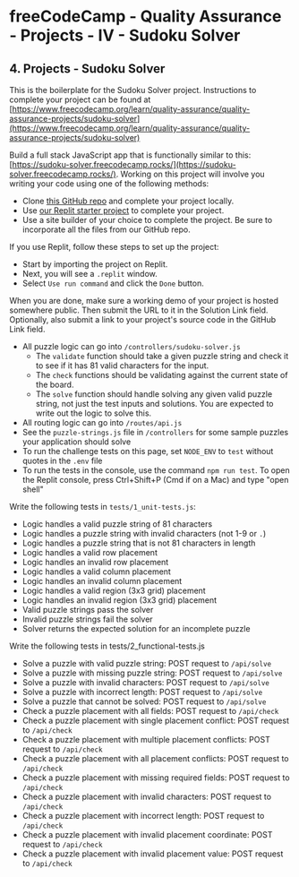 # freeCodeCamp - Quality Assurance - Projects - IV - Sudoku Solver


## 4. Projects - Sudoku Solver

This is the boilerplate for the Sudoku Solver project. Instructions to complete your project can be found at [https://www.freecodecamp.org/learn/quality-assurance/quality-assurance-projects/sudoku-solver](https://www.freecodecamp.org/learn/quality-assurance/quality-assurance-projects/sudoku-solver)

Build a full stack JavaScript app that is functionally similar to this: [https://sudoku-solver.freecodecamp.rocks/](https://sudoku-solver.freecodecamp.rocks/). Working on this project will involve you writing your code using one of the following methods:

  *  Clone [this GitHub repo](https://github.com/freecodecamp/boilerplate-project-sudoku-solver) and complete your project locally.
  *  Use [our Replit starter project](https://replit.com/github/freeCodeCamp/boilerplate-project-sudoku-solver) to complete your project.
  *  Use a site builder of your choice to complete the project. Be sure to incorporate all the files from our GitHub repo.

If you use Replit, follow these steps to set up the project:

  *  Start by importing the project on Replit.
  *  Next, you will see a `.replit` window.
  *  Select `Use run command` and click the `Done` button.

When you are done, make sure a working demo of your project is hosted somewhere public. Then submit the URL to it in the Solution Link field. Optionally, also submit a link to your project's source code in the GitHub Link field.

  *  All puzzle logic can go into `/controllers/sudoku-solver.js`
      *  The `validate` function should take a given puzzle string and check it to see if it has 81 valid characters for the input.
      *  The `check` functions should be validating against the current state of the board.
      *  The `solve` function should handle solving any given valid puzzle string, not just the test inputs and solutions. You are expected to write out the logic to solve this.
  *  All routing logic can go into `/routes/api.js`
  *  See the `puzzle-strings.js` file in `/controllers` for some sample puzzles your application should solve
  *  To run the challenge tests on this page, set `NODE_ENV` to `test` without quotes in the `.env` file
  *  To run the tests in the console, use the command `npm run test`. To open the Replit console, press Ctrl+Shift+P (Cmd if on a Mac) and type "open shell"

Write the following tests in `tests/1_unit-tests.js`:

  *  Logic handles a valid puzzle string of 81 characters
  *  Logic handles a puzzle string with invalid characters (not 1-9 or `.`)
  *  Logic handles a puzzle string that is not 81 characters in length
  *  Logic handles a valid row placement
  *  Logic handles an invalid row placement
  *  Logic handles a valid column placement
  *  Logic handles an invalid column placement
  *  Logic handles a valid region (3x3 grid) placement
  *  Logic handles an invalid region (3x3 grid) placement
  *  Valid puzzle strings pass the solver
  *  Invalid puzzle strings fail the solver
  *  Solver returns the expected solution for an incomplete puzzle

Write the following tests in tests/2_functional-tests.js

  *  Solve a puzzle with valid puzzle string: POST request to `/api/solve`
  *  Solve a puzzle with missing puzzle string: POST request to `/api/solve`
  *  Solve a puzzle with invalid characters: POST request to `/api/solve`
  *  Solve a puzzle with incorrect length: POST request to `/api/solve`
  *  Solve a puzzle that cannot be solved: POST request to `/api/solve`
  *  Check a puzzle placement with all fields: POST request to `/api/check`
  *  Check a puzzle placement with single placement conflict: POST request to `/api/check`
  *  Check a puzzle placement with multiple placement conflicts: POST request to `/api/check`
  *  Check a puzzle placement with all placement conflicts: POST request to `/api/check`
  *  Check a puzzle placement with missing required fields: POST request to `/api/check`
  *  Check a puzzle placement with invalid characters: POST request to `/api/check`
  *  Check a puzzle placement with incorrect length: POST request to `/api/check`
  *  Check a puzzle placement with invalid placement coordinate: POST request to `/api/check`
  *  Check a puzzle placement with invalid placement value: POST request to `/api/check`

